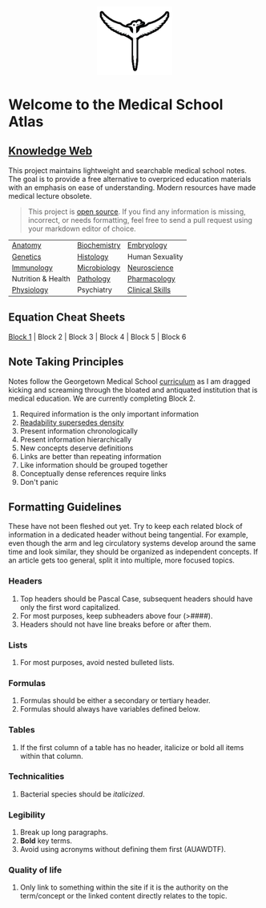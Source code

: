 <p align="center">
  <img src="https://raw.githubusercontent.com/bjamturley/MedSchoolAtlas/main/Media/images/logo.png" width="150" height="150" />
</p>

# Welcome to the Medical School Atlas
## [Knowledge Web](https://medschoolAtlas.xyz)

This project maintains lightweight and searchable medical school notes. The goal is to provide a free alternative to overpriced education materials with an emphasis on ease of understanding. Modern resources have made medical lecture obsolete.

> This project is [open source](https://github.com/bjamturley/MedSchoolAtlas). If you find any information is missing, incorrect, or needs formatting, feel free to send a pull request using your markdown editor of choice.

|                                                           |                                                               |                                                                     |
| --------------------------------------------------------- | ------------------------------------------------------------- | ------------------------------------------------------------------- |
| [Anatomy](https://medschoolAtlas.xyz/docs/anatomy/)       | [Biochemistry](https://medschoolAtlas.xyz/docs/biochemistry/) | [Embryology](https://medschoolAtlas.xyz/docs/embryology/)           |
| [Genetics](https://medschoolAtlas.xyz/docs/genetics/)     | [Histology](https://medschoolAtlas.xyz/docs/histology/)       | Human Sexuality                                                     |
| [Immunology](https://medschoolAtlas.xyz/docs/immunology/) | [Microbiology](https://medschoolAtlas.xyz/docs/microbiology/) | [Neuroscience](https://medschoolAtlas.xyz/docs/neuroscience/)       |
| Nutrition & Health                                        | [Pathology](https://medschoolAtlas.xyz/docs/pathology/)       | [Pharmacology](https://medschoolAtlas.xyz/docs/pharmacology/)       |
| [Physiology](https://medschoolAtlas.xyz/docs/physiology/) | Psychiatry                                                    | [Clinical Skills](https://medschoolAtlas.xyz/docs/clinical-skills/) |
## Equation Cheat Sheets
[Block 1](https://medschoolatlas.xyz/docs/block-1-equations-cheat-sheet/) | Block 2 | Block 3 | Block 4 | Block 5 | Block 6
## Note Taking Principles 
Notes follow the Georgetown Medical School [curriculum](https://som.georgetown.edu/curriculum/journeyscurriculum/) as I am dragged kicking and screaming through the bloated and antiquated institution that is medical education. We are currently completing Block 2.

1. Required information is the only important information
3. [Readability supersedes density](https://www.youtube.com/watch?v=_K-L9uhsBLM&t=52s)
4. Present information chronologically
5. Present information hierarchically
6. New concepts deserve definitions
7. Links are better than repeating information
8. Like information should be grouped together
9. Conceptually dense references require links
10. Don't panic
## Formatting Guidelines
These have not been fleshed out yet. Try to keep each related block of information in a dedicated header without being tangential. For example, even though the arm and leg circulatory systems develop around the same time and look similar, they should be organized as independent concepts. If an article gets too general, split it into multiple, more focused topics.
### Headers
1. Top headers should be Pascal Case, subsequent headers should have only the first word capitalized.
3. For most purposes, keep subheaders above four (>####).
4. Headers should not have line breaks before or after them.
### Lists
1. For most purposes, avoid nested bulleted lists.
###  Formulas
1. Formulas should be either a secondary or tertiary header.
2. Formulas should always have variables defined below.
### Tables
1. If the first column of a table has no header, italicize or bold all items within that column.
### Technicalities
1. Bacterial species should be *italicized*.
### Legibility
1. Break up long paragraphs.
2. **Bold** key terms.
3. Avoid using acronyms without defining them first (AUAWDTF).
### Quality of life
1. Only link to something within the site if it is the authority on the term/concept or the linked content directly relates to the topic.